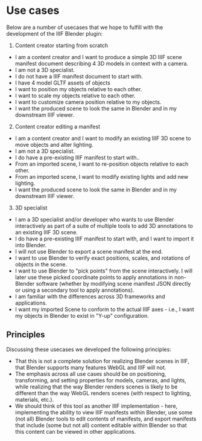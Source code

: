 # Use cases

Below are a number of usecases that we hope to fulfill with the development of the IIIF Blender plugin:

1. Content creator starting from scratch
 * I am a content creator and I want to produce a simple 3D IIIF scene manifest document describing 4 3D models in context with a camera.
 * I am not a 3D specialist.
 * I do not have a IIIF manifest document to start with.
 * I have 4 model GLTF assets of objects
 * I want to position my objects relative to each other.
 * I want to scale my objects relative to each other.
 * I want to customize camera position relative to my objects.
 * I want the produced scene to look the same in Blender and in my downstream IIIF viewer.

2. Content creator editing a manifest
* I am a content creator and I want to modify an existing IIIF 3D scene to move objects and alter lighting.
* I am not a 3D specialist.
* I do have a pre-existing IIIF manifest to start with..
* From an imported scene, I want to re-position objects relative to each other.
* From an imported scene, I want to modify existing lights and add new lighting.
* I want the produced scene to look the same in Blender and in my downstream IIIF viewer.

3. 3D specialist
* I am a 3D specialist and/or developer who wants to use Blender interactively as part of a suite of multiple tools to add 3D annotations to an existing IIIF 3D scene. 
* I do have a pre-existing IIIF manifest to start with, and I want to import it into Blender.
* I will not use Blender to export a scene manifest at the end. 
* I want to use Blender to verify exact positions, scales, and rotations of objects in the scene. 
* I want to use Blender to "pick points" from the scene interactively. I will later use these picked coordinate points to apply annotations in non-Blender software (whether by modifying scene manifest JSON directly or using a secondary tool to apply annotations). 
* I am familiar with the differences across 3D frameworks and applications. 
* I want my imported Scene to conform to the actual IIIF axes - i.e., I want my objects in Blender to exist in "Y-up" configuration.

## Principles

Discussing these usecases we developed the following principles:

* That this is not a complete solution for realizing Blender scenes in IIIF, that Blender supports many features WebGL and IIIF will not.
* The emphasis across all use cases should be on positioning, transforming, and setting properties for models, cameras, and lights, while realizing that the way Blender renders scenes is likely to be different than the way WebGL renders scenes (with respect to lighting, materials, etc.).
* We should think of this tool as another IIIF implementation - here, implementing the ability to view IIIF manifests within Blender, use some (not all) Blender tools to edit contents of manifests, and export manifests that include (some but not all) content editable within Blender so that this content can be viewed in other applications.
